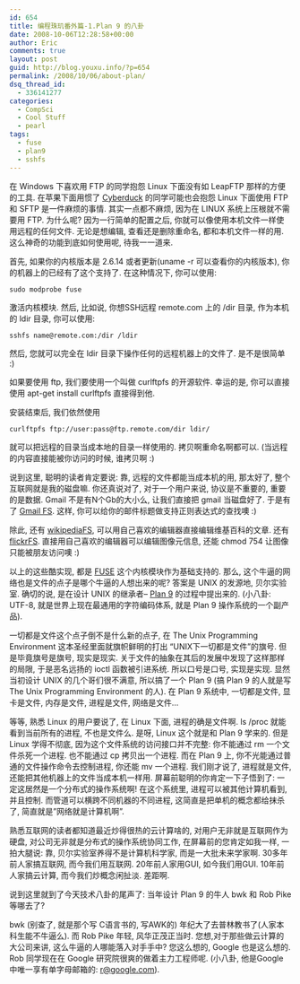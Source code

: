 ```yaml
---
id: 654
title: 编程珠玑番外篇-1.Plan 9 的八卦
date: 2008-10-06T12:28:58+00:00
author: Eric
comments: true
layout: post
guid: http://blog.youxu.info/?p=654
permalink: /2008/10/06/about-plan/
dsq_thread_id:
  - 336141277
categories:
  - CompSci
  - Cool Stuff
  - pearl
tags:
  - fuse
  - plan9
  - sshfs
---
```

在 Windows 下喜欢用 FTP 的同学抱怨 Linux 下面没有如 LeapFTP 那样的方便的工具. 在苹果下面用惯了 [Cyberduck](http://cyberduck.ch/) 的同学可能也会抱怨 Linux 下面使用 FTP 和 SFTP 是一件麻烦的事情. 其实一点都不麻烦, 因为在 LINUX 系统上压根就不需要用 FTP. 为什么呢? 因为一行简单的配置之后, 你就可以像使用本机文件一样使用远程的任何文件. 无论是想编辑, 查看还是删除重命名, 都和本机文件一样的用. 这么神奇的功能到底如何使用呢, 待我一一道来.

首先, 如果你的内核版本是 2.6.14 或者更新(uname -r 可以查看你的内核版本), 你的机器上的已经有了这个支持了. 在这种情况下, 你可以使用:

`sudo modprobe fuse`

激活内核模块. 然后, 比如说, 你想SSH远程 remote.com 上的 /dir 目录, 作为本机的 ldir 目录, 你可以使用:

`sshfs name@remote.com:/dir /ldir`

然后, 您就可以完全在 ldir 目录下操作任何的远程机器上的文件了. 是不是很简单 :)

如果要使用 ftp, 我们要使用一个叫做 curlftpfs 的开源软件. 幸运的是, 你可以直接使用 apt-get install curlftpfs 直接得到他.

安装结束后, 我们依然使用

`curlftpfs ftp://user:pass@ftp.remote.com/dir ldir/`

就可以把远程的目录当成本地的目录一样使用的. 拷贝啊重命名啊都可以. (当远程的内容直接能被你访问的时候, 谁拷贝啊 :)

说到这里, 聪明的读者肯定要说: 靠, 远程的文件都能当成本机的用, 那太好了, 整个互联网就是我的磁盘嘛. 你还真说对了, 对于一个用户来说, 协议是不重要的, 重要的是数据. Gmail 不是有N个Gb的大小么, 让我们直接把 gmail 当磁盘好了. 于是有了 [Gmail FS](http://richard.jones.name/google-hacks/gmail-filesystem/gmail-filesystem.html). 这样, 你可以给你的邮件标题做支持正则表达式的查找噢 :)

除此, 还有 [wikipediaFS](http://wikipediafs.sourceforge.net/), 可以用自己喜欢的编辑器直接编辑维基百科的文章. 还有 [flickrFS](http://manishrjain.googlepages.com/flickrfs). 直接用自己喜欢的编辑器可以编辑图像元信息, 还能 chmod 754 让图像只能被朋友访问噢 :)

以上的这些酷实现, 都是 [FUSE](http://fuse.sourceforge.net/) 这个内核模块作为基础支持的. 那么, 这个牛逼的网络也是文件的点子是哪个牛逼的人想出来的呢? 答案是 UNIX 的发源地, 贝尔实验室. 确切的说, 是在设计 UNIX 的继承者&#8211; [Plan 9](http://en.wikipedia.org/wiki/Plan_9_from_Bell_Labs) 的过程中提出来的. (小八卦: UTF-8, 就是世界上现在最通用的字符编码体系, 就是 Plan 9 操作系统的一个副产品).

一切都是文件这个点子倒不是什么新的点子, 在 The Unix Programming Environment 这本圣经里面就旗帜鲜明的打出 &#8220;UNIX下一切都是文件&#8221;的旗号. 但是毕竟旗号是旗号, 现实是现实. 关于文件的抽象在其后的发展中发现了这样那样的局限, 于是恶名远扬的 ioctl 函数被引进系统. 所以口号是口号, 实现是实现. 显然当初设计 UNIX 的几个哥们很不满意, 所以搞了一个 Plan 9 (搞 Plan 9 的人就是写 The Unix Programming Environment 的人). 在 Plan 9 系统中, 一切都是文件, 显卡是文件, 内存是文件, 进程是文件, 网络是文件&#8230;

等等, 熟悉 Linux 的用户要说了, 在 Linux 下面, 进程的确是文件啊. ls /proc 就能看到当前所有的进程, 不也是文件么. 是呀, Linux 这个就是和 Plan 9 学来的. 但是 Linux 学得不彻底, 因为这个文件系统的访问接口并不完整: 你不能通过 rm 一个文件杀死一个进程. 也不能通过 cp 拷贝出一个进程. 而在 Plan 9 上, 你不光能通过普通的文件操作命令去控制进程, 你还能 mv 一个进程. 我们刚才说了, 进程就是文件, 还能把其他机器上的文件当成本机一样用. 屏幕前聪明的你肯定一下子悟到了: 一定这居然是一个分布式的操作系统啊! 在这个系统里, 进程可以被其他计算机看到, 并且控制. 而管道可以横跨不同机器的不同进程, 这简直是把单机的概念都给抹杀了, 简直就是&#8221;网络就是计算机啊&#8221;.

熟悉互联网的读者都知道最近炒得很热的云计算啥的, 对用户无非就是互联网作为硬盘, 对公司无非就是分布式的操作系统协同工作, 在屏幕前的您肯定如我一样, 一拍大腿说: 靠, 贝尔实验室养得不是计算机科学家, 而是一大批未来学家啊. 30多年前人家搞互联网, 而今我们用互联网. 20年前人家用GUI, 如今我们用GUI. 10年前人家搞云计算, 而今我们炒概念闲扯淡. 差距啊.

说到这里就到了今天技术八卦的尾声了: 当年设计 Plan 9 的牛人 bwk 和 Rob Pike 等哪去了?
  
bwk (别查了, 就是那个写 C语言书的, 写AWK的) 年纪大了去普林教书了(人家本科生能不牛逼么). 而 Rob Pike 年轻, 风华正茂正当时. 您想,对于那些做云计算的大公司来讲, 这么牛逼的人哪能落入对手手中? 您这么想的, Google 也是这么想的. Rob 同学现在在 Google 研究院很爽的做着主力工程师呢. (小八卦, 他是Google 中唯一享有单字母邮箱的: r@google.com).